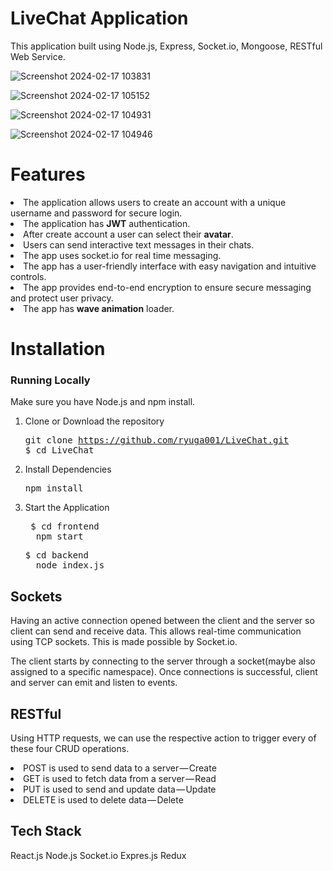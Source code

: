 

# LiveChat Application
  This application built using Node.js, Express, Socket.io, Mongoose, RESTful Web Service.
  
  ![Screenshot 2024-02-17 103831](https://github.com/ryuga001/LiveChat/assets/127576851/615dca30-2536-4447-9d82-b32e9485c004)

  ![Screenshot 2024-02-17 105152](https://github.com/ryuga001/LiveChat/assets/127576851/31838925-bf74-41f0-86e7-0ba5e806b210)


  ![Screenshot 2024-02-17 104931](https://github.com/ryuga001/LiveChat/assets/127576851/099a4824-e3a3-4f70-abab-fa5dffa188a0)

  




![Screenshot 2024-02-17 104946](https://github.com/ryuga001/LiveChat/assets/127576851/a9de1c3e-1190-4931-9c34-51466da72802)
# Features

  <li> The application allows users to create an account with a unique username and password for secure login.</li>
  <li> The application has <b>JWT</b> authentication. </li>
  <li> After create account a user can select their <b>avatar</b>. </li>
  <li> Users can send interactive text messages in their chats. </li>
  <li> The app uses socket.io for real time messaging.</li>
  <li> The app has a user-friendly interface with easy navigation and intuitive controls. </li>
  <li> The app provides end-to-end encryption to ensure secure messaging and protect user privacy. </li>
  <li> The app has <b>wave animation</b> loader.</li>
   
# Installation

### Running Locally

Make sure you have Node.js and npm install.

  1. Clone or Download the repository 
    <pre>git clone https://github.com/ryuga001/LiveChat.git
    $ cd LiveChat</pre>
  2. Install Dependencies
      <pre>npm install</pre>  
  3. Start the Application
     <pre> $ cd frontend
       npm start</pre>
     <pre>$ cd backend
       node index.js</pre>
  
 ## Sockets
    
   Having an active connection opened between the client and the server so client can send and receive data. This allows             real-time communication using TCP sockets. This is made possible by Socket.io.

   The client starts by connecting to the server through a socket(maybe also assigned to a specific namespace). Once connections is successful, client and server can emit and listen to events. 

## RESTful

  Using HTTP requests, we can use the respective action to trigger every of these four CRUD operations.    
    <li>POST is used to send data to a server — Create</li>
    <li>GET is used to fetch data from a server — Read</li>
    <li>PUT is used to send and update data — Update</li>
    <li>DELETE is used to delete data — Delete  </li>
    
## Tech Stack
   React.js
   Node.js
   Socket.io
   Expres.js
   Redux

